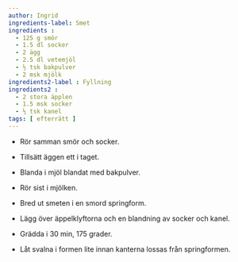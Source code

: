```yaml
---
author: Ingrid
ingredients-label: Smet
ingredients :
  - 125 g smör
  - 1.5 dl socker
  - 2 ägg
  - 2.5 dl vetemjöl
  - ½ tsk bakpulver
  - 2 msk mjölk
ingredients2-label : Fyllning
ingredients2 :
  - 2 stora äpplen
  - 1.5 msk socker
  - ½ tsk kanel
tags: [ efterrätt ]
---
```

* Rör samman smör och socker.
* Tillsätt äggen ett i taget.
* Blanda i mjöl blandat med bakpulver.
* Rör sist i mjölken.
* Bred ut smeten i en smord springform.
* Lägg över äppelklyftorna och en blandning av socker och kanel.
* Grädda i 30 min, 175 grader.

* Låt svalna i formen lite innan kanterna lossas från springformen.
